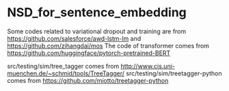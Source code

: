 # NSD_for_sentence_embedding

Some codes related to variational dropout and training are from https://github.com/salesforce/awd-lstm-lm and https://github.com/zihangdai/mos
The code of transformer comes from https://github.com/huggingface/pytorch-pretrained-BERT

src/testing/sim/tree_tagger comes from http://www.cis.uni-muenchen.de/~schmid/tools/TreeTagger/
src/testing/sim/treetagger-python comes from https://github.com/miotto/treetagger-python
